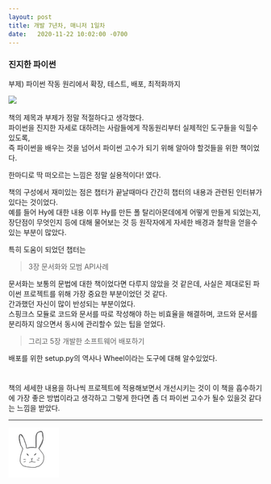 ```yaml
---
layout: post
title: 개발 7년차, 매니저 1일차
date:   2020-11-22 10:02:00 -0700
---
```


### 진지한 파이썬

부제) 파이썬 작동 원리에서 확장, 테스트, 배포, 최적화까지

<img src="https://user-images.githubusercontent.com/11007191/108629516-95675300-74a3-11eb-85e8-6bf31c91adf5.jpeg" width="120">


책의 제목과 부제가 정말 적절하다고 생각했다.       
파이썬을 진지한 자세로 대하려는 사람들에게 작동원리부터 실제적인 도구들을 익힐수 있도록,       
즉 파이썬을 배우는 것을 넘어서 파이썬 고수가 되기 위해 알아야 할것들을 위한 책이었다.

한마디로 딱 떠오르는 느낌은 정말 실용적이다! 였다.

책의 구성에서 재미있는 점은 챕터가 끝날때마다 간간히 챕터의 내용과 관련된 인터뷰가 있다는 것이었다.      
예를 들어 Hy에 대한 내용 이후 Hy를 만든 폴 탈리아몬데에게 어떻게 만들게 되었는지, 장단점이 무엇인지 등에 대해 물어보는 것 등 원작자에게 자세한 배경과 철학을 얻을수 있는 부분이 많았다.


특히 도움이 되었던 챕터는 

>  3장 문서화와 모범 API사례

문서화는 보통의 문법에 대한 책이었다면 다루지 않았을 것 같은데, 사실은 제대로된 파이썬 프로젝트를 위해 가장 중요한 부분이었던 것 같다.    
간과했던 자신이 많이 반성되는 부분이었다.    
스핑크스 모듈로 코드와 문서를 따로 작성해야 하는 비효율을 해결하며, 코드와 문서를 분리하지 않으면서 동시에 관리할수 있는 팁을 얻었다.    

> 그리고 5장 개발한 소프트웨어 배포하기 

배포를 위한 setup.py의 역사나 Wheel이라는 도구에 대해 알수있었다.

#

책의 세세한 내용을 하나씩 프로젝트에 적용해보면서 개선시키는 것이 이 책을 흡수하기에 가장 좋은 방법이라고 생각하고 그렇게 한다면 좀 더 파이썬 고수가 될수 있을것 같다는 느낌을 받았다.

<hr>
<img src="/rabbit.jpg" width="100"/>
